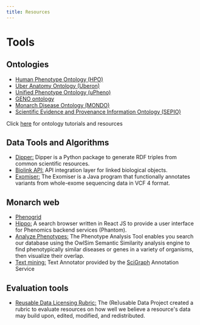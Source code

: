 ```yaml
---
title: Resources
---
```


# <i class="fas fa-tools"></i>Tools

## Ontologies

- [Human Phenotype Ontology (HPO)](https://hpo.jax.org/app/)
- [Uber Anatomy Ontology (Uberon)](http://uberon.github.io/)
- [Unified Phenotype Ontology (uPheno)](https://github.com/obophenotype/upheno)
- [GENO ontology](https://github.com/monarch-initiative/GENO-ontology)
- [Monarch Disease Ontology (MONDO)](https://github.com/monarch-initiative/mondo)
- [Scientific Evidence and Provenance Information Ontology (SEPIO)](https://github.com/monarch-initiative/SEPIO-ontology)

Click [here](http://obofoundry.org/resources) for ontology tutorials and resources

## Data Tools and Algorithms

- [Dipper:](https://github.com/monarch-initiative/dipper) Dipper is a Python package to generate RDF triples from common scientific resources.
- [Biolink API:](https://api.monarchinitiative.org/api/) API integration layer for linked biological objects.
- [Exomiser:](https://monarch-exomiser-web-dev.monarchinitiative.org/exomiser/) The Exomiser is a Java program that functionally annotates variants from whole-exome sequencing data in VCF 4 format.

## Monarch web

- [Phenogrid](https://monarchinitiative.org/page/phenogrid)
- [Hippo:](https://hippo.monarchinitiative.org/#/) A search browser written in React JS to provide a user interface for Phenomics backend services (Phantom).
- [Analyze Phenotypes:](https://monarchinitiative.org/analyze/phenotypes) The Phenotype Analysis Tool enables you search our database using the OwlSim Semantic Similarity analysis engine to find phenotypically similar diseases or genes in a variety of organisms, then visualize their overlap.
- [Text mining:](https://monarchinitiative.org/annotate/text) Text Annotator provided by the [SciGraph](https://github.com/SciGraph/SciGraph) Annotation Service

## Evaluation tools

- [Reusable Data Licensing Rubric:](http://reusabledata.org/) The (Re)usable Data Project created a rubric to evaluate resources on how well we believe a resource's data may build upon, edited, modified, and redistributed.
